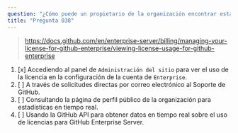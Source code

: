 ```yaml
---
question: "¿Cómo puede un propietario de la organización encontrar estadísticas sobre el uso de licencias para su GitHub Enterprise Server?"
title: "Pregunta 038"
---
```


> https://docs.github.com/en/enterprise-server/billing/managing-your-license-for-github-enterprise/viewing-license-usage-for-github-enterprise
1. [x] Accediendo al panel de `Administración del sitio` para ver el uso de la licencia en la configuración de la cuenta de `Enterprise`.
1. [ ] A través de solicitudes directas por correo electrónico al Soporte de GitHub.
1. [ ] Consultando la página de perfil público de la organización para estadísticas en tiempo real.
1. [ ] Usando la GitHub API para obtener datos en tiempo real sobre el uso de licencias para GitHub Enterprise Server.
